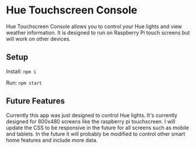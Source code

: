 # Hue Touchscreen Console

Hue Touchscreen Console allows you to control your Hue lights and view weather information.
It is designed to run on Raspberry Pi touch screens but will work on other devices.

## Setup

Install:
`npm i`

Run: 
`npm start`

## Future Features

Currently this app was just designed to control Hue lights.
It's currently designed for 800x480 screens like the raspberry pi touchscreen.
I will update the CSS to be responsive in the future for all screens such as mobile and tablets.
In the future it will probably be modified to control other smart home features and include more data.
